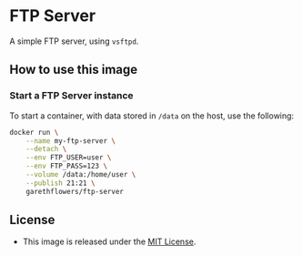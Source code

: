# FTP Server

A simple FTP server, using `vsftpd`.

## How to use this image

### Start a FTP Server instance

To start a container, with data stored in `/data` on the host, use the following:
```sh
docker run \
	--name my-ftp-server \
	--detach \
	--env FTP_USER=user \
	--env FTP_PASS=123 \
	--volume /data:/home/user \
	--publish 21:21 \
	garethflowers/ftp-server
```

## License

*	This image is released under the [MIT License](https://raw.githubusercontent.com/garethflowers/docker-ftp-server/master/LICENSE).
